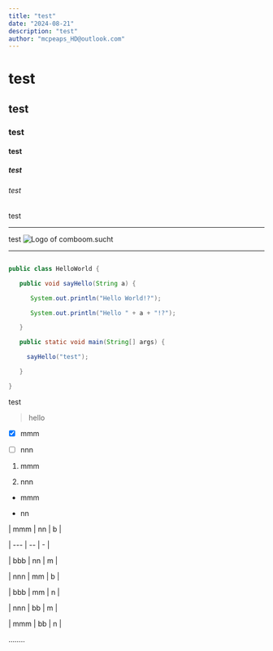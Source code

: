 ```yaml
---
title: "test"
date: "2024-08-21"
description: "test"
author: "mcpeaps_HD@outlook.com"
---
```


# test

## test

### test

#### test

##### test

###### test

test

---

test ![Logo of comboom.sucht](/media/Logo-transparet-4x.png)

---

```java

public class HelloWorld {

   public void sayHello(String a) {

      System.out.println("Hello World!?");

      System.out.println("Hello " + a + "!?");

   }

   public static void main(String[] args) {

     sayHello("test");

   }

}

```

test

> hello

* [x] mmm

* [ ] nnn

1. mmm

2. nnn

* mmm

* nn

| mmm | nn | b |

| --- | -- | - |

| bbb | nn | m |

| nnn | mm | b |

| bbb | mm | n |

| nnn | bb | m |

| mmm | bb | n |

……..
